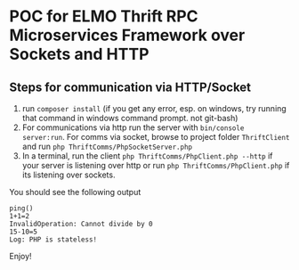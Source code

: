 # POC for ELMO Thrift RPC Microservices Framework over Sockets and HTTP #

Steps for communication via HTTP/Socket
------------------
 1. run `composer install` (if you get any error, esp. on windows, try running that command in windows command prompt. not git-bash)
 2. For communications via http run the server with `bin/console server:run`. For comms via socket, browse to 
 project folder `ThriftClient` and run `php ThriftComms/PhpSocketServer.php`
 4. In a terminal, run the client `php ThriftComms/PhpClient.php --http` if your server is listening over http or 
 run `php ThriftComms/PhpClient.php` if its listening over sockets. 

 You should see the following output
 
 ```
ping()
1+1=2
InvalidOperation: Cannot divide by 0
15-10=5
Log: PHP is stateless!
```

Enjoy!